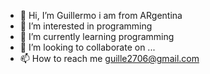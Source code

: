 - 👋 Hi, I’m Guillermo i am from ARgentina
- 👀 I’m interested in programming
- 🌱 I’m currently learning programming
- 💞️ I’m looking to collaborate on ...
- 📫 How to reach me guille2706@gmail.com

<!---
guille2706/guille2706 is a ✨ special ✨ repository because its `README.md` (this file) appears on your GitHub profile.
You can click the Preview link to take a look at your changes.
--->
